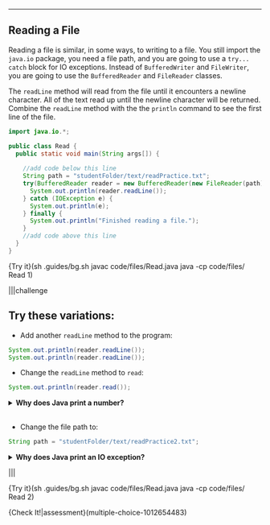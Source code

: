 ----------

## Reading a File

Reading a file is similar, in some ways, to writing to a file. You still import the `java.io` package, you need a file path, and you are going to use a `try... catch` block for IO exceptions. Instead of `BufferedWriter` and `FileWriter`, you are going to use the `BufferedReader` and `FileReader` classes. 

The `readLine` method will read from the file until it encounters a newline character. All of the text read up until the newline character will be returned. Combine the `readLine` method with the the `println` command to see the first line of the file.

```java
import java.io.*;

public class Read {
  public static void main(String args[]) {
    
    //add code below this line
    String path = "studentFolder/text/readPractice.txt";
    try(BufferedReader reader = new BufferedReader(new FileReader(path))) {
      System.out.println(reader.readLine());
    } catch (IOException e) {
      System.out.println(e);
    } finally {
      System.out.println("Finished reading a file.");
    }
    //add code above this line 
  }
}
```

{Try it}(sh .guides/bg.sh javac code/files/Read.java java -cp code/files/ Read 1)

|||challenge
## Try these variations:
* Add another `readLine` method to the program:
```java
System.out.println(reader.readLine());
System.out.println(reader.readLine());
```
* Change the `readLine` method to `read`:
```java
System.out.println(reader.read());
```

<details>
  <summary><strong>Why does Java print a number?</strong></summary>
  The <code>read</code> method only reads one character at a time from the file, and it returns the integer value of the character. You can see the character representation of this integer if you change the code to say:
  
  ```java
  System.out.println((char)(reader.read()));
  ```
</details><br>

* Change the file path to: 
```java
String path = "studentFolder/text/readPractice2.txt";
```

<details>
  <summary><strong>Why does Java print an IO exception?</strong></summary>
  The file <code>readPractice2.txt</code> does not exist. Unlike writing to files, Java does not create a new file when reading a file that does not exist. 
</details>

|||

{Try it}(sh .guides/bg.sh javac code/files/Read.java java -cp code/files/ Read 2)

{Check It!|assessment}(multiple-choice-1012654483)
